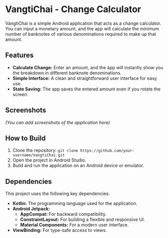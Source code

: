 # VangtiChai - Change Calculator

VangtiChai is a simple Android application that acts as a change calculator. You can input a monetary amount, and the app will calculate the minimum number of banknotes of various denominations required to make up that amount.

## Features

*   **Calculate Change:**  Enter an amount, and the app will instantly show you the breakdown in different banknote denominations.
*   **Simple Interface:** A clean and straightforward user interface for easy use.
*   **State Saving:** The app saves the entered amount even if you rotate the screen.

## Screenshots

*(You can add screenshots of the application here)*

## How to Build

1.  Clone the repository: `git clone https://github.com/your-username/VangtiChai.git`
2.  Open the project in Android Studio.
3.  Build and run the application on an Android device or emulator.

## Dependencies

This project uses the following key dependencies:

*   **Kotlin:** The programming language used for the application.
*   **Android Jetpack:**
    *   **AppCompat:** For backward compatibility.
    *   **ConstraintLayout:** For building a flexible and responsive UI.
    *   **Material Components:** For a modern user interface.
*   **ViewBinding:** For type-safe access to views.


